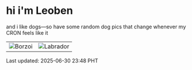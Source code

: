 # hi i'm Leoben

and i like dogs—so have some random dog pics that change whenever my CRON feels like it

|  |  |
|--------|----------|
| ![Borzoi](https://random-dog-vercel.vercel.app/api/random-borzoi?v=1751298492) | ![Labrador](https://random-dog-vercel.vercel.app/api/random-labrador?v=1751298492) |

Last updated: 2025-06-30 23:48 PHT

